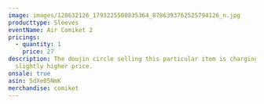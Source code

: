 ```yaml
---
image: images/128632126_1793225500835364_8786393762525794126_n.jpg
producttype: Sleeves
eventName: Air Comiket 2
pricings:
  - quantity: 1
    price: 27
description: The doujin circle selling this particular item is charging a
  slightly higher price.
onsale: true
asin: 5dXe05NmK
merchandise: comiket
---
```

